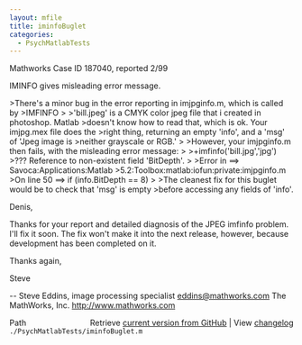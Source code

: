```yaml
---
layout: mfile
title: iminfoBuglet
categories:
  - PsychMatlabTests
---
```


Mathworks Case ID 187040, reported 2/99

IMINFO gives misleading error message.

\>There's a minor bug in the error reporting in imjpginfo.m, which is called by
\>IMFINFO
\>
\>'bill.jpeg' is a CMYK color jpeg file that i created in photoshop. Matlab
\>doesn't know how to read that, which is ok. Your imjpg.mex file does the
\>right thing, returning an empty 'info', and a 'msg' of 'Jpeg image is
\>neither grayscale or RGB.'
\>
\>However, your imjpginfo.m then fails, with the misleading error message:
\>
\>\+imfinfo\('bill.jpg','jpg'\)
\>??? Reference to non\-existent field 'BitDepth'.
\>
\>Error in ==\> Savoca:Applications:Matlab
\>5.2:Toolbox:matlab:iofun:private:imjpginfo.m
\>On line 50  ==\>     if \(info.BitDepth == 8\)
\>
\>The cleanest fix for this buglet would be to check that 'msg' is empty
\>before accessing any fields of 'info'.


Denis,

Thanks for your report and detailed diagnosis of the JPEG imfinfo problem.
I'll fix it soon.  The fix won't make it into the next release, however,
because development has been completed on it.

Thanks again,

Steve

\-\-
Steve Eddins, image processing specialist           eddins@mathworks.com
The MathWorks, Inc.                                 http://www.mathworks.com


<div class="code_header" style="text-align:right;">
  <span style="float:left;">Path&nbsp;&nbsp;</span> <span class="counter">Retrieve <a href=
  "https://raw.github.com/Psychtoolbox-3/Psychtoolbox-3/beta/./PsychMatlabTests/iminfoBuglet.m">current version from GitHub</a> | View <a href=
  "https://github.com/Psychtoolbox-3/Psychtoolbox-3/commits/beta/./PsychMatlabTests/iminfoBuglet.m">changelog</a></span>
</div>
<div class="code">
  <code>./PsychMatlabTests/iminfoBuglet.m</code>
</div>
